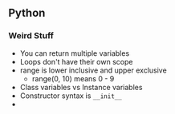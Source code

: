 ## Python

### Weird Stuff
- You can return multiple variables
- Loops don't have their own scope
- range is lower inclusive and upper exclusive
	- range(0, 10) means 0 - 9
- Class variables vs Instance variables
- Constructor syntax is `__init__`
- 